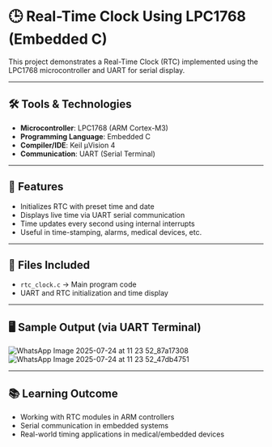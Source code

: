 # 🕒 Real-Time Clock Using LPC1768 (Embedded C)

This project demonstrates a Real-Time Clock (RTC) implemented using the LPC1768 microcontroller and UART for serial display.

---

## 🛠 Tools & Technologies

- **Microcontroller**: LPC1768 (ARM Cortex-M3)
- **Programming Language**: Embedded C
- **Compiler/IDE**: Keil µVision 4
- **Communication**: UART (Serial Terminal)

---

## 📌 Features

- Initializes RTC with preset time and date
- Displays live time via UART serial communication
- Time updates every second using internal interrupts
- Useful in time-stamping, alarms, medical devices, etc.

---

## 📁 Files Included

- `rtc_clock.c` → Main program code  
- UART and RTC initialization and time display

---

## 🖥 Sample Output (via UART Terminal)
![WhatsApp Image 2025-07-24 at 11 23 52_87a17308](https://github.com/user-attachments/assets/b6491fb1-86b9-4ab5-89c4-fd5a94d47e61)
![WhatsApp Image 2025-07-24 at 11 23 52_47db4751](https://github.com/user-attachments/assets/6024d0ac-9d72-4f96-a1ff-75c929bc931a)


---

## 📚 Learning Outcome

- Working with RTC modules in ARM controllers
- Serial communication in embedded systems
- Real-world timing applications in medical/embedded devices






